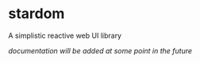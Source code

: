 # stardom

A simplistic reactive web UI library 

*documentation will be added at some point in the future*
